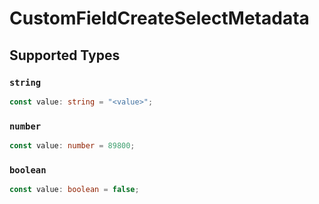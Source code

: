 # CustomFieldCreateSelectMetadata


## Supported Types

### `string`

```typescript
const value: string = "<value>";
```

### `number`

```typescript
const value: number = 89800;
```

### `boolean`

```typescript
const value: boolean = false;
```

